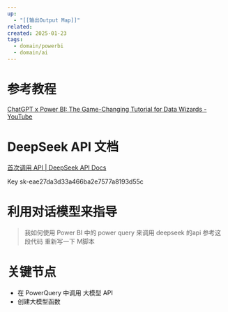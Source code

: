 ```yaml
---
up:
  - "[[输出Output Map]]"
related: 
created: 2025-01-23
tags:
  - domain/powerbi
  - domain/ai
---
```




# 参考教程

[ChatGPT x Power BI: The Game-Changing Tutorial for Data Wizards - YouTube](https://www.youtube.com/watch?v=gHuARhCDV4A&t=303s)

# DeepSeek API 文档

[首次调用 API \| DeepSeek API Docs](https://api-docs.deepseek.com/zh-cn/)

Key
sk-eae27da3d33a466ba2e7577a8193d55c



# 利用对话模型来指导

> 我如何使用 Power BI 中的 power query 来调用 deepseek 的api
> 参考这段代码 重新写一下 M脚本



# 关键节点

- 在 PowerQuery 中调用 大模型 API
- 创建大模型函数